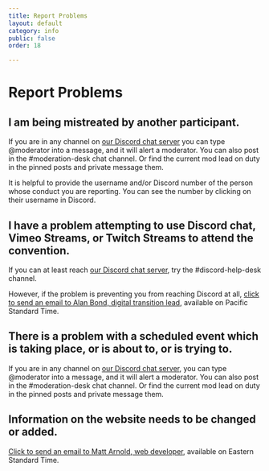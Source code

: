 ```yaml
---
title: Report Problems
layout: default
category: info
public: false
order: 18

---
```

# Report Problems

## I am being mistreated by another participant.

If you are in any channel on [our Discord chat server](https://discord.gg/columbus2020nasfic) you can type @moderator into a message, and it will alert a moderator. You can also post in the #moderation-desk chat channel. Or find the current mod lead on duty in the pinned posts and private message them.

It is helpful to provide the username and/or Discord number of the person whose conduct you are reporting. You can see the number by clicking on their username in Discord.

## I have a problem attempting to use Discord chat, Vimeo Streams, or Twitch Streams to attend the convention.

If you can at least reach [our Discord chat server](https://discord.gg/columbus2020nasfic), try the #discord-help-desk channel.

However, if the problem is preventing you from reaching Discord at all, <a href="mailto:tech@columbus2020nasfic.org?subject=NASFiC%202020%20Tech%20Support">click to send an email to Alan Bond, digital transition lead</a>, available on Pacific Standard Time.

## There is a problem with a scheduled event which is taking place, or is about to, or is trying to.

If you are in any channel on [our Discord chat server](https://discord.gg/columbus2020nasfic), you can type @moderator into a message, and it will alert a moderator. You can also post in the #moderation-desk chat channel. Or find the current mod lead on duty in the pinned posts and private message them.

## Information on the website needs to be changed or added. 

<a href="mailto:matt.mattarn+nasfic2020@gmail.com?subject=Information%20on%20the%20NASFiC%202020%20website%20needs%20to%20be%20changed%20or%20added">Click to send an email to Matt Arnold, web developer</a>, available on Eastern Standard Time.
